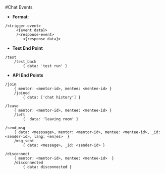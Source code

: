 #Chat Events

* **Format**:
```
/<trigger-event>
     <{event data}>
     /<response-event>
        <{response data}>
```


* **Test End Point**
```
/test 
    /test_back
        { data: 'test run' }

```

* **API End Points**

```
/join
    { mentor: <mentor-id>, mentee: <mentee-id> }
    /joined
        { data: ['chat history'] }
```

```
/leave
    { mentor: <mentor-id>, mentee: <mentee-id> }
    /left
        {  data: 'leaving room' }
```

```
/send_msg
    { data: <messsage>, mentor: <mentor-id>, mentee: <mentee-id>, _id: <sender-id>, lang: <en|es>  }
    /msg_sent
        { data: <message>, _id: <sender-id> }
```

```
/disconnect
    { mentor: <mentor-id>, mentee: <mentee-id>  }
    /disconnected
        { data: disconnected }
```


